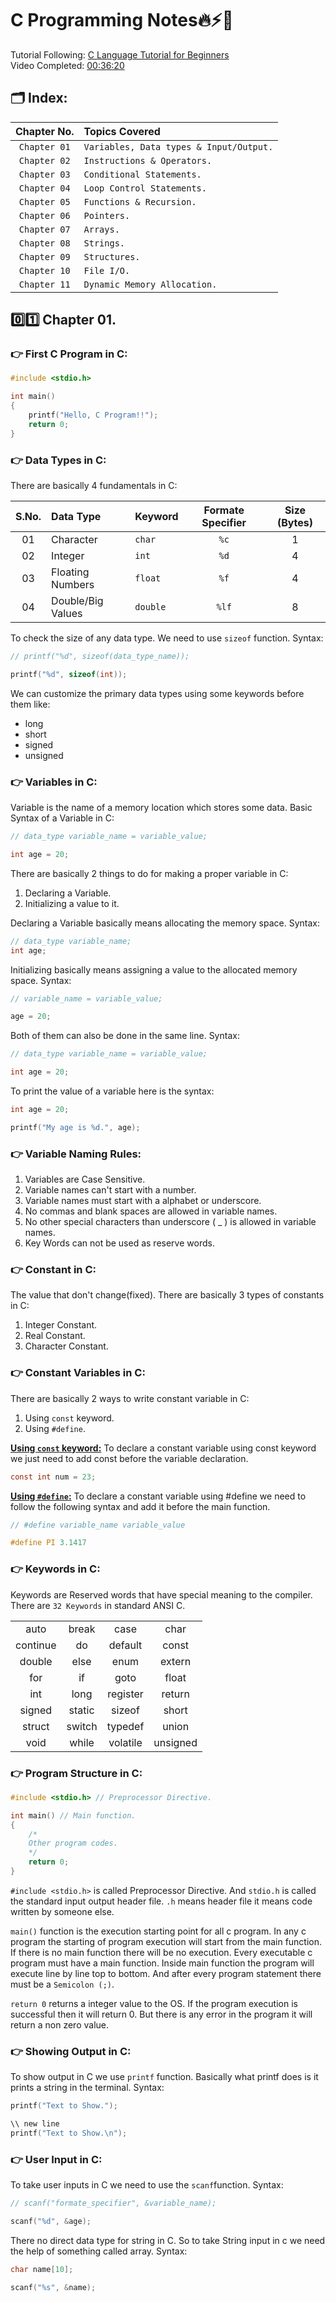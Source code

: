 # C Programming Notes🔥⚡📝

Tutorial Following: [C Language Tutorial for Beginners](https://youtu.be/irqbmMNs2Bo)
<br>
Video Completed: [00:36:20](httpshttps://youtu.be/irqbmMNs2Bo?t=2180)

## 🗂️ Index:

| Chapter No.  | Topics Covered                          |
| :----------: | :-------------------------------------- |
| `Chapter 01` | `Variables, Data types & Input/Output.` |
| `Chapter 02` | `Instructions & Operators.`             |
| `Chapter 03` | `Conditional Statements.`               |
| `Chapter 04` | `Loop Control Statements.`              |
| `Chapter 05` | `Functions & Recursion.`                |
| `Chapter 06` | `Pointers.`                             |
| `Chapter 07` | `Arrays.`                               |
| `Chapter 08` | `Strings.`                              |
| `Chapter 09` | `Structures.`                           |
| `Chapter 10` | `File I/O.`                             |
| `Chapter 11` | `Dynamic Memory Allocation.`            |

## 0️⃣1️⃣ Chapter 01.

### 👉 First C Program in C:

```c
#include <stdio.h>

int main()
{
    printf("Hello, C Program!!");
    return 0;
}
```

### 👉 Data Types in C:

There are basically 4 fundamentals in C:

| S.No. | Data Type         | Keyword  | Formate Specifier | Size (Bytes) |
| :---: | :---------------- | :------- | :---------------: | :----------: |
|  01   | Character         | `char`   |       `%c`        |      1       |
|  02   | Integer           | `int`    |       `%d`        |      4       |
|  03   | Floating Numbers  | `float`  |       `%f`        |      4       |
|  04   | Double/Big Values | `double` |       `%lf`       |      8       |

To check the size of any data type. We need to use `sizeof` function. Syntax:

```c
// printf("%d", sizeof(data_type_name));

printf("%d", sizeof(int));
```

We can customize the primary data types using some keywords before them like:

- long
- short
- signed
- unsigned

### 👉 Variables in C:

Variable is the name of a memory location which stores some data. Basic Syntax of a Variable in C:

```c
// data_type variable_name = variable_value;

int age = 20;
```

There are basically 2 things to do for making a proper variable in C:

1. Declaring a Variable.
2. Initializing a value to it.

Declaring a Variable basically means allocating the memory space. Syntax:

```c
// data_type variable_name;
int age;
```

Initializing basically means assigning a value to the allocated memory space. Syntax:

```c
// variable_name = variable_value;

age = 20;
```

Both of them can also be done in the same line. Syntax:

```c
// data_type variable_name = variable_value;

int age = 20;
```

To print the value of a variable here is the syntax:

```c
int age = 20;

printf("My age is %d.", age);
```

### 👉 Variable Naming Rules:

1. Variables are Case Sensitive.
2. Variable names can't start with a number.
3. Variable names must start with a alphabet or underscore.
4. No commas and blank spaces are allowed in variable names.
5. No other special characters than underscore ( \_ ) is allowed in variable names.
6. Key Words can not be used as reserve words.

### 👉 Constant in C:

The value that don't change(fixed). There are basically 3 types of constants in C:

1. Integer Constant.
2. Real Constant.
3. Character Constant.

### 👉 Constant Variables in C:

There are basically 2 ways to write constant variable in C:

1. Using `const` keyword.
2. Using `#define`.

<u>**Using `const` keyword:**</u> To declare a constant variable using const keyword we just need to add const before the variable declaration.

```c
const int num = 23;
```

<u>**Using `#define`:**</u> To declare a constant variable using #define we need to follow the following syntax and add it before the main function.

```c
// #define variable_name variable_value

#define PI 3.1417
```

### 👉 Keywords in C:

Keywords are Reserved words that have special meaning to the compiler. There are `32 Keywords` in standard ANSI C.

|          |        |          |          |
| :------: | :----: | :------: | :------: |
|   auto   | break  |   case   |   char   |
| continue |   do   | default  |  const   |
|  double  |  else  |   enum   |  extern  |
|   for    |   if   |   goto   |  float   |
|   int    |  long  | register |  return  |
|  signed  | static |  sizeof  |  short   |
|  struct  | switch | typedef  |  union   |
|   void   | while  | volatile | unsigned |

### 👉 Program Structure in C:

```c
#include <stdio.h> // Preprocessor Directive.

int main() // Main function.
{
    /*
    Other program codes.
    */
    return 0;
}

```

`#include <stdio.h>` is called Preprocessor Directive. And `stdio.h` is called the standard input output header file. `.h` means header file it means code written by someone else.

`main()` function is the execution starting point for all c program. In any c program the starting of program execution will start from the main function. If there is no main function there will be no execution. Every executable c program must have a main function. Inside main function the program will execute line by line top to bottom. And after every program statement there must be a `Semicolon (;)`.

`return 0` returns a integer value to the OS. If the program execution is successful then it will return 0. But there is any error in the program it will return a non zero value.

### 👉 Showing Output in C:

To show output in C we use `printf` function. Basically what printf does is it prints a string in the terminal. Syntax:

```c
printf("Text to Show.");

\\ new line
printf("Text to Show.\n");
```

### 👉 User Input in C:

To take user inputs in C we need to use the `scanf`function. Syntax:

```c
// scanf("formate_specifier", &variable_name);

scanf("%d", &age);
```

There no direct data type for string in C. So to take String input in c we need the help of something called array. Syntax:

```c
char name[10];

scanf("%s", &name);
```
